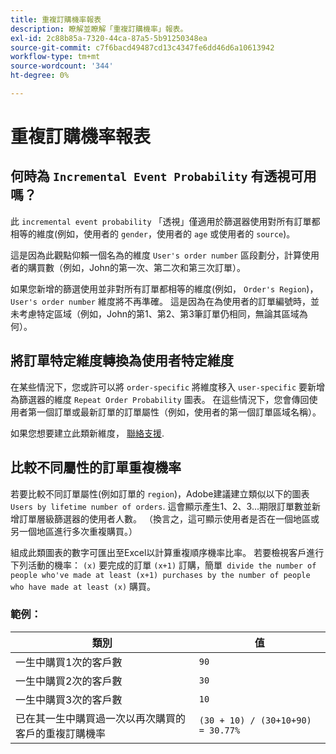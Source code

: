 ```yaml
---
title: 重複訂購機率報表
description: 瞭解並瞭解「重複訂購機率」報表。
exl-id: 2c88b85a-7320-44ca-87a5-5b91250348ea
source-git-commit: c7f6bacd49487cd13c4347fe6dd46d6a10613942
workflow-type: tm+mt
source-wordcount: '344'
ht-degree: 0%

---
```


# 重複訂購機率報表

## 何時為 `Incremental Event Probability` 有透視可用嗎？

此 `incremental event probability` 「透視」僅適用於篩選器使用對所有訂單都相等的維度(例如，使用者的 `gender`，使用者的 `age` 或使用者的 `source`)。

這是因為此觀點仰賴一個名為的維度 `User's order number` 區段劃分，計算使用者的購買數（例如，John的第一次、第二次和第三次訂單）。

如果您新增的篩選使用並非對所有訂單都相等的維度(例如， `Order's Region`)， `User's order number` 維度將不再準確。 這是因為在為使用者的訂單編號時，並未考慮特定區域（例如，John的第1、第2、第3筆訂單仍相同，無論其區域為何）。

## 將訂單特定維度轉換為使用者特定維度

在某些情況下，您或許可以將 `order-specific` 將維度移入 `user-specific` 要新增為篩選器的維度 `Repeat Order Probability` 圖表。 在這些情況下，您會傳回使用者第一個訂單或最新訂單的訂單屬性（例如，使用者的第一個訂單區域名稱）。

如果您想要建立此類新維度， [聯絡支援](https://experienceleague.adobe.com/docs/commerce-knowledge-base/kb/troubleshooting/miscellaneous/mbi-service-policies.html).

## 比較不同屬性的訂單重複機率

若要比較不同訂單屬性(例如訂單的 `region`)，Adobe建議建立類似以下的圖表 `Users by lifetime number of orders`. 這會顯示產生1、2、3...期限訂單數並新增訂單層級篩選器的使用者人數。 （換言之，這可顯示使用者是否在一個地區或另一個地區進行多次重複購買。）

組成此類圖表的數字可匯出至Excel以計算重複順序機率比率。 若要檢視客戶進行下列活動的機率： `(x)` 要完成的訂單 `(x+1)` 訂購，簡單` divide the number of people who've made at least (x+1) purchases by the number of people who have made at least (x)` 購買。

### 範例：

| 類別 | 值 |
|---|---|
| 一生中購買1次的客戶數 | `90` |
| 一生中購買2次的客戶數 | `30` |
| 一生中購買3次的客戶數 | `10` |
| 已在其一生中購買過一次以再次購買的客戶的重複訂購機率 | `(30 + 10) / (30+10+90) = 30.77%` |
